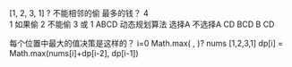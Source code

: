 [1, 2, 3, 1]
? 不能相邻的偷
最多的钱？
4  
1 如果偷
2 不能偷
3 或 1
        ABCD  动态规划算法
  选择A       不选择A
   CD          BCD
              B   CD

每个位置中最大的值决策是这样的？
i=0   Math.max( , )?
nums [1,2,3,1]
dp[i] = Math.max(nums[i]+dp[i-2], dp[i-1])

<!-- ABCDEFG

CAB -->